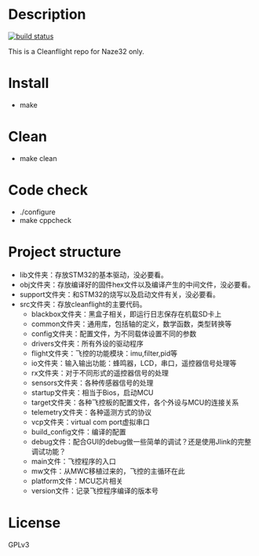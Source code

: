 # Description

[![build status](https://travis-ci.org/SkyroverTech/SkyroverCF.svg?branch=master)](https://travis-ci.org/SkyroverTech/SkyroverCF)

This is a Cleanflight repo for Naze32 only.

# Install

- make

# Clean

- make clean

# Code check

- ./configure
- make cppcheck

# Project structure

+ lib文件夹：存放STM32的基本驱动，没必要看。
+ obj文件夹：存放编译好的固件hex文件以及编译产生的中间文件，没必要看。
+ support文件夹：和STM32的烧写以及启动文件有关，没必要看。
+ src文件夹：存放cleanflight的主要代码。
	+ blackbox文件夹：黑盒子相关，即运行日志保存在机载SD卡上
	+ common文件夹：通用库，包括轴的定义，数学函数，类型转换等 
	+ config文件夹：配置文件，为不同载体设置不同的参数 
	+ drivers文件夹：所有外设的驱动程序 
	+ flight文件夹：飞控的功能模块：imu,filter,pid等 
	+ io文件夹：输入输出功能：蜂鸣器，LCD，串口，遥控器信号处理等 
	+ rx文件夹：对于不同形式的遥控器信号的处理 
	+ sensors文件夹：各种传感器信号的处理 
	+ startup文件夹：相当于Bios，启动MCU 
	+ target文件夹：各种飞控板的配置文件，各个外设与MCU的连接关系 
	+ telemetry文件夹：各种遥测方式的协议 
	+ vcp文件夹：virtual com port虚拟串口
	+ build_config文件：编译的配置
	+ debug文件：配合GUI的debug做一些简单的调试？还是使用Jlink的完整调试功能？ 
	+ main文件：飞控程序的入口 
	+ mw文件：从MWC移植过来的，飞控的主循环在此 
	+ platform文件：MCU芯片相关 
	+ version文件：记录飞控程序编译的版本号 

# License

GPLv3





